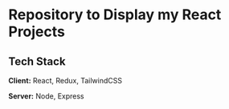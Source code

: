 
# Repository to Display my React Projects






## Tech Stack

**Client:** React, Redux, TailwindCSS

**Server:** Node, Express


